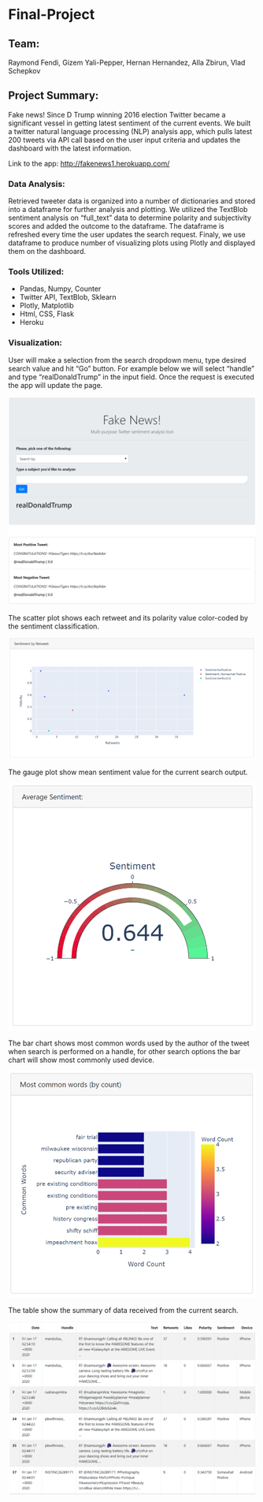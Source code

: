 # Final-Project
## Team: 
Raymond Fendi, Gizem Yali-Pepper, Hernan Hernandez, Alla Zbirun, Vlad Schepkov

## Project Summary:
Fake news! Since D Trump winning 2016 election Twitter became a significant vessel in getting latest sentiment of the current events.  We built a twitter natural language processing (NLP) analysis app, which pulls latest 200 tweets via API call based on the user input criteria and updates the dashboard with the latest information.  

Link to the app: http://fakenews1.herokuapp.com/

### Data Analysis:
Retrieved tweeter data is organized into a number of dictionaries and stored into a dataframe for further analysis and plotting.  We utilized the TextBlob sentiment analysis on “full_text” data to determine polarity and subjectivity scores and added the outcome to the dataframe.  The dataframe is refreshed every time the user updates the search request.  Finaly, we use dataframe to produce number of visualizing plots using Plotly and displayed them on the dashboard.

### Tools Utilized:
* Pandas, Numpy, Counter
* Twitter API, TextBlob, Sklearn
* Plotly, Matplotlib
* Html, CSS, Flask
* Heroku 

### Visualization:
User will make a selection from the search dropdown menu, type desired search value and hit “Go” button.  For example below we will select “handle” and type “realDonaldTrump” in the input field.  Once the request is executed the app will update the page. 

![search](images/search.png)

The scatter plot shows each retweet and its polarity value color-coded by the sentiment classification.

![scatter](images/scatter.png)

The gauge plot show mean sentiment value for the current search output.

![gauge](images/gauge.png)

The bar chart shows most common words used by the author of the tweet when search is performed on a handle, for other search options the bar chart will show most commonly used device.

![wordcount](images/wordCount.png)

The table show the summary of data received from the current search.

![table](images/table.png)


